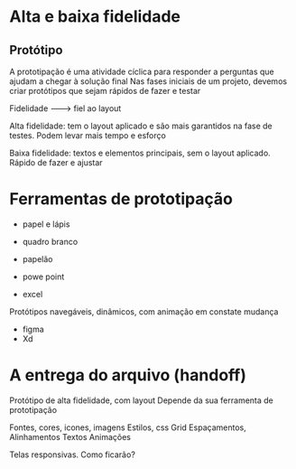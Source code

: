 
# Alta e baixa fidelidade

## Protótipo

A prototipação é uma atividade cíclica para responder a perguntas que ajudam a chegar à solução final
Nas fases iniciais de um projeto, devemos criar protótipos que sejam rápidos de fazer e testar

Fidelidade  --->  fiel ao layout

Alta fidelidade: tem o layout aplicado e são mais garantidos na fase de testes. Podem levar mais tempo e esforço

Baixa fidelidade: textos e elementos principais, sem o layout aplicado. Rápido de fazer e ajustar

# Ferramentas de prototipação

- papel e lápis
- quadro branco
- papelão

- powe point
- excel

Protótipos navegáveis, dinâmicos, com animação em constate mudança

- figma
- Xd


# A entrega do arquivo (handoff)

Protótipo de alta fidelidade, com layout
Depende da sua ferramenta de prototipação

Fontes, cores, icones, imagens
Estilos, css
Grid
Espaçamentos, Alinhamentos
Textos
Animações

Telas responsivas. Como ficarão?

